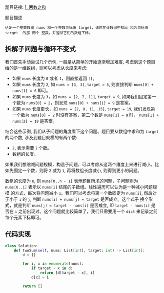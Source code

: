 题目链接: [1. 两数之和](https://leetcode.cn/problems/two-sum/)

题目描述
```
给定一个整数数组 nums 和一个整数目标值 target，请你在该数组中找出 和为目标值 target  的那 两个 整数，并返回它们的数组下标。
```

## 拆解子问题与循环不变式

我们首先手动尝试几个示例, 一般是从简单的开始逐渐增加难度, 考虑到这个题目给的是一维数组，则可以考虑从长度来考虑:
- 如果 `nums` 长度为 `0` 或者 `1`，则直接返回 `[]`。
- 如果 `nums` 长度为 `2`, 如 `nums = [3, 3]`, `target = 6`, 则直接判断 `nums[0] + nums[1] = 6` 即可。
- 如果 `nums` 长度为 `3`，如 `nums = [2, 7, 11]`, `target = 9`, 如果我们固定第一个数为 `nums[0] = 2`，则发现 `nums[0] + nums[1] = 9` 是答案。
- 如果 `nums` 长度更长，如 `nums = [2, 8, 11, 15]`, `target = 19`, 我们发现第一个数为 `nums[0] = 2` 时没有答案，第二个数是 `nums[1] = 8` 时，
`nums[1] + nums[2] = 19` 是答案。

结合这些示例, 我们从子问题的角度看下这个问题。题目要从数组中求和为 `target` 的两个数, 涉及到题目规模的有两个数:
- `2`, 表示需要 `2` 个数。
- 数组的长度。

如果我们想缩减问题规模，构造子问题，可以考虑从这两个维度上来进行减小。比如先固定一个数，则将 `2` 减为 `1`, 再将数组长度减小, 则得到更小的问题。

数组的长度为 `n`, 则 `nums[0..n - 1]` 表示题目所求的问题，子问题则为 `nums[0..i]` 表示以 `nums[i]` 结尾的子数组。线性遍历可以认为是一种减小问题规模
的方式，每次将问题减小 `1`。我们可以考虑将第一个数固定为 `nums[i]`, 然后对于小于 `i` 的 `j`, 判断 `nums[i] + nums[j] = target` 是否成立。这个式子
换个形式，就是判断 `nums[j] = target - nums[i]` 是否成立, 即 `target - nums[i]` 是否在 `i` 之前出现过。这个问题就比较简单了，我们只需要用一个 `dict`
来记录之前每个元素下标即可。

## 代码实现

```python
class Solution:
    def twoSum(self, nums: List[int], target: int) -> List[int]:
        d = {}

        for i, x in enumerate(nums):
            if target - x in d:
                return [d[target - x], i]
            d[x] = i

        return []
```